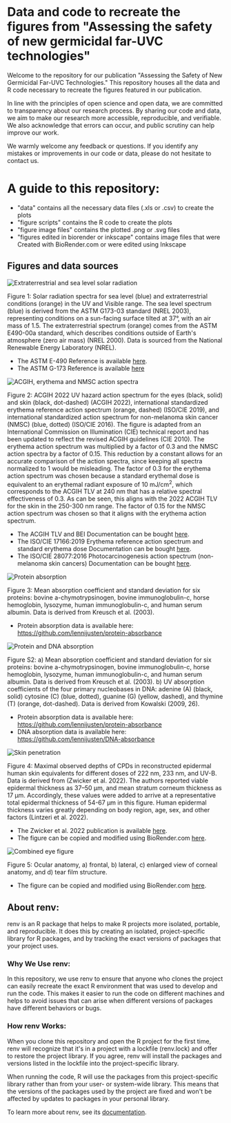 # Data and code to recreate the figures from "Assessing the safety of new germicidal far-UVC technologies"
Welcome to the repository for our publication "Assessing the Safety of New Germicidal Far-UVC Technologies." This repository houses all the data and R code necessary to recreate the figures featured in our publication.

In line with the principles of open science and open data, we are committed to transparency about our research process. By sharing our code and data, we aim to make our research more accessible, reproducible, and verifiable. We also acknowledge that errors can occur, and public scrutiny can help improve our work.

We warmly welcome any feedback or questions. If you identify any mistakes or improvements in our code or data, please do not hesitate to contact us. 

# A guide to this repository:
- "data" contains all the necessary data files (.xls or .csv) to create the plots
- "figure scripts" contains the R code to create the plots
- "figure image files" contains the plotted .png or .svg files
- "figures edited in biorender or inkscape" contains image files that were Created with BioRender.com or were edited using Inkscape

## Figures and data sources
![Extraterrestrial and sea level solar radiation](./figure%20image%20files/combined_solarplot.svg)

Figure 1: Solar radiation spectra for sea level (blue) and extraterrestrial conditions (orange) in the UV and Visible range. The sea level spectrum (blue) is derived from the ASTM G173-03 standard (NREL 2003), representing conditions on a sun-facing surface tilted at 37°, with an air mass of 1.5. The extraterrestrial spectrum (orange) comes from the ASTM E490-00a standard, which describes conditions outside of Earth's atmosphere (zero air mass) (NREL 2000). Data is sourced from the National Renewable Energy Laboratory (NREL).
- The ASTM E-490 Reference is available [here](https://www.nrel.gov/grid/solar-resource/spectra-astm-e490.html).
- The ASTM G-173 Reference is available [here](https://www.nrel.gov/grid/solar-resource/spectra-am1.5.html)

![ACGIH, erythema and NMSC action spectra](./figure%20image%20files/acgih_erythema_nmsc_one_panel.png)

Figure 2: ACGIH 2022 UV hazard action spectrum for the eyes (black, solid) and skin (black, dot-dashed) (ACGIH 2022), international standardized erythema reference action spectrum (orange, dashed) (ISO/CIE 2019), and international standardized action spectrum for non-melanoma skin cancer (NMSC) (blue, dotted) (ISO/CIE 2016). The figure is adapted from an International Commission on Illumination (CIE) technical report and has been updated to reflect the revised ACGIH guidelines (CIE 2010). The erythema action spectrum was multiplied by a factor of 0.3 and the NMSC action spectra by a factor of 0.15. This reduction by a constant allows for an accurate comparison of the action spectra, since keeping all spectra normalized to 1 would be misleading. The factor of 0.3 for the erythema action spectrum was chosen because a standard erythemal dose is equivalent to an erythemal radiant exposure of 10 mJ/cm<sup>2</sup>, which corresponds to the ACGIH TLV at 240 nm that has a relative spectral effectiveness of 0.3. As can be seen, this aligns with the 2022 ACGIH TLV for the skin in the 250-300 nm range. The factor of 0.15 for the NMSC action spectrum was chosen so that it aligns with the erythema action spectrum.
- The ACGIH TLV and BEI Documentation can be bought [here](https://portal.acgih.org/s/store#/store/browse/detail/a154W00000DqsbCQAR).
- The ISO/CIE 17166:2019 Erythema reference action spectrum and standard erythema dose Documentation can be bought [here](https://www.iso.org/standard/74167.html).
- The ISO/CIE 28077:2016 Photocarcinogenesis action spectrum (non-melanoma skin cancers) Documentation can be bought [here](https://www.iso.org/standard/69651.html).

![Protein absorption](./figure%20image%20files/protein_absorption.png)

Figure 3: Mean absorption coefficient and standard deviation for six proteins: bovine a-chymotrypsinogen, bovine immunoglobulin-c, horse hemoglobin, lysozyme, human immunoglobulin-c, and human serum albumin. Data is derived from Kreusch et al. (2003).
- Protein absorption data is available here: https://github.com/lennijusten/protein-absorbance

![Protein and DNA absorption](./figure%20image%20files/protein_and_dna_absorption.png)

Figure S2: a) Mean absorption coefficient and standard deviation for six proteins: bovine a-chymotrypsinogen, bovine immunoglobulin-c, horse hemoglobin, lysozyme, human immunoglobulin-c, and human serum albumin. Data is derived from Kreusch et al. (2003). b) UV absorption coefficients of the four primary nucleobases in DNA: adenine (A) (black, solid) cytosine (C) (blue, dotted), guanine (G) (yellow, dashed), and thymine (T) (orange, dot-dashed). Data is derived from Kowalski (2009, 26).
- Protein absorption data is available here: https://github.com/lennijusten/protein-absorbance
- DNA absorption data is available here: https://github.com/lennijusten/DNA-absorbance

![Skin penetration](./figures%20edited%20in%20biorender/skin_penetration_edited_in_biorender.png)

Figure 4: Maximal observed depths of CPDs in reconstructed epidermal human skin equivalents for different doses of 222 nm, 233 nm, and UV-B. Data is derived from (Zwicker et al. 2022). The authors reported viable epidermal thickness as 37–50 µm, and mean stratum corneum thickness as 17 µm. Accordingly, these values were added to arrive at a representative total epidermal thickness of 54-67 µm in this figure. Human epidermal thickness varies greatly depending on body region, age, sex, and other factors (Lintzeri et al. 2022).
- The Zwicker et al. 2022 publication is available [here](https://doi.org/10.1038/s41598-022-06397-z). 
- The figure can be copied and modified using BioRender.com [here](https://app.biorender.com/illustrations/6480d1f6178cc2e8db860842).

![Combined eye figure](./figures%20edited%20in%20biorender/combined_eye_figure_created_with_biorender.png)

Figure 5: Ocular anatomy, a) frontal, b) lateral, c) enlarged view of corneal anatomy, and d) tear film structure.
- The figure can be copied and modified using BioRender.com [here](https://app.biorender.com/illustrations/646ba149e8bd00ff10f9580f).

## About renv:

renv is an R package that helps to make R projects more isolated, portable, and reproducible. It does this by creating an isolated, project-specific library for R packages, and by tracking the exact versions of packages that your project uses.

### Why We Use renv:

In this repository, we use renv to ensure that anyone who clones the project can easily recreate the exact R environment that was used to develop and run the code. This makes it easier to run the code on different machines and helps to avoid issues that can arise when different versions of packages have different behaviors or bugs.

### How renv Works:

When you clone this repository and open the R project for the first time, renv will recognize that it's in a project with a lockfile (renv.lock) and offer to restore the project library. If you agree, renv will install the packages and versions listed in the lockfile into the project-specific library.

When running the code, R will use the packages from this project-specific library rather than from your user- or system-wide library. This means that the versions of the packages used by the project are fixed and won't be affected by updates to packages in your personal library.

To learn more about renv, see its [documentation](https://rstudio.github.io/renv/articles/renv.html).
